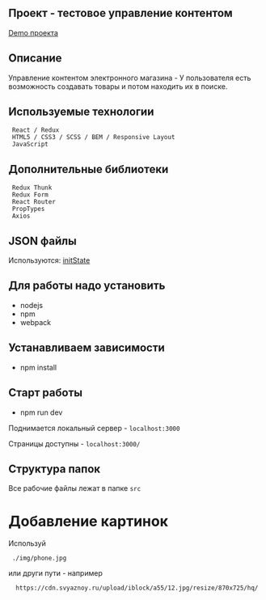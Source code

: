 ## Проект - тестовое управление контентом

[Demo проекта](https://evgenymir.github.io/smart-designer/build/index.html)

## Описание
Управление контентом электронного магазина - У пользователя есть возможность создавать товары и потом находить их в поиске.

## Используемые технологии
```
 React / Redux
 HTML5 / CSS3 / SCSS / BEM / Responsive Layout
 JavaScript
```

## Дополнительные библиотеки
```
 Redux Thunk
 Redux Form
 React Router
 PropTypes
 Axios
```

## JSON файлы
Используются:
  [initState](https://evgenymir.github.io/smart-designer/build/initState.json)
  
## Для работы надо установить
* nodejs
* npm
* webpack

## Устанавливаем зависимости
* npm install

## Старт работы
* npm run dev

Поднимается локальный сервер - `localhost:3000`

Страницы доступны - `localhost:3000/`

## Структура папок
Все рабочие файлы лежат в папке `src`

# Добавление картинок
Используй
```
 ./img/phone.jpg
```
или други пути - например
```
  https://cdn.svyaznoy.ru/upload/iblock/a55/12.jpg/resize/870x725/hq/
```
